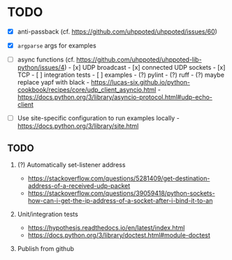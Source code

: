 # TODO

- [x] anti-passback (cf. https://github.com/uhppoted/uhppoted/issues/60)
- [x] `argparse` args for examples

- [ ] async functions (cf. https://github.com/uhppoted/uhppoted-lib-python/issues/4)
      - [x] UDP broadcast
      - [x] connected UDP sockets
      - [x] TCP
      - [ ] integration tests
      - [ ] examples
      - (?) pylint
      - (?) ruff
      - (?) maybe replace yapf with black
      - https://lucas-six.github.io/python-cookbook/recipes/core/udp_client_asyncio.html
      - https://docs.python.org/3/library/asyncio-protocol.html#udp-echo-client

- [ ] Use site-specific configuration to run examples locally
      - https://docs.python.org/3/library/site.html

## TODO
1. (?) Automatically set-listener address
   - https://stackoverflow.com/questions/5281409/get-destination-address-of-a-received-udp-packet
   - https://stackoverflow.com/questions/39059418/python-sockets-how-can-i-get-the-ip-address-of-a-socket-after-i-bind-it-to-an

2. Unit/integration tests
      - https://hypothesis.readthedocs.io/en/latest/index.html
      - https://docs.python.org/3/library/doctest.html#module-doctest

3. Publish from github

